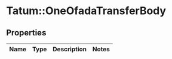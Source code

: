 # Tatum::OneOfadaTransferBody

## Properties
Name | Type | Description | Notes
------------ | ------------- | ------------- | -------------


